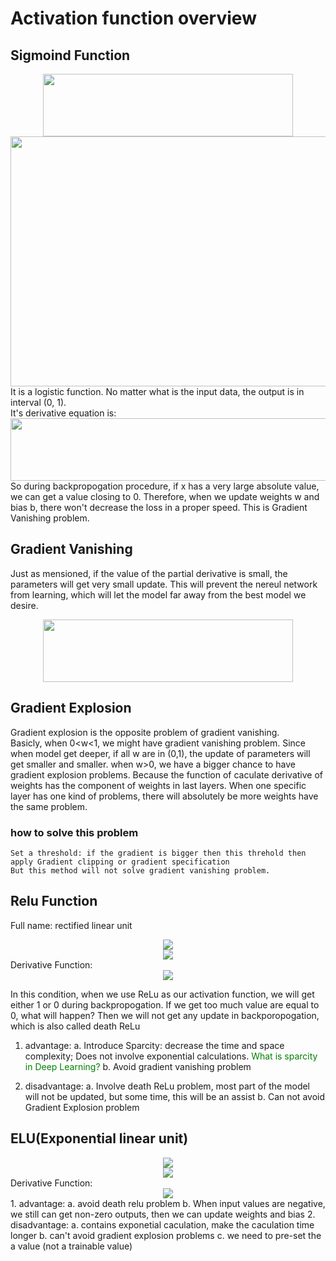 # Activation function overview

## Sigmoind Function
<div align=center><img width="400" height="100" src="https://github.com/Jun-Liu-291/Note-of-DL/blob/master/Deep-Learning-Basis/Activation-Function/img/sigmoid.PNG"/></div>
<div align=center><img width="600" height="400" src="https://upload.wikimedia.org/wikipedia/commons/thumb/8/88/Logistic-curve.svg/1024px-Logistic-curve.svg.png"></div>
  It is a logistic function. No matter what is the input data, the output is in interval (0, 1). <br> It's derivative equation is:<br>
<div align=center><img width="600" height="100" src="https://github.com/Jun-Liu-291/Note-of-DL/blob/master/Deep-Learning-Basis/Activation-Function/img/derevitive%20sigmoid.PNG"/></div>
  So during backpropogation procedure, if x has a very large absolute value, we can get a value closing to 0. Therefore, when we update weights w and bias b, there won't decrease the loss in a proper speed. This is Gradient Vanishing problem.
  
## Gradient Vanishing
  Just as mensioned, if the value of the partial derivative is small, the parameters will get very small update. This will prevent the nereul network from learning, which will let the model far away from the best model we desire.<br>
<div align=center><img width="400" height="100" src="https://github.com/Jun-Liu-291/Note-of-DL/blob/master/Deep-Learning-Basis/Activation-Function/img/parameter%20update.PNG"/></div>

## Gradient Explosion
  Gradient explosion is the opposite problem of gradient vanishing.<br>
  Basicly, when 0<w<1, we might have gradient vanishing problem. Since when model get deeper, if all w are in (0,1), the update of parameters will get smaller and smaller. when w>0, we have a bigger chance to have gradient explosion problems. Because the function of caculate derivative of weights has the component of weights in last layers. When one specific layer has one kind of problems, there will absolutely be more weights have the same problem.<br> 

  ### how to solve this problem
    Set a threshold: if the gradient is bigger then this threhold then apply Gradient clipping or gradient specification
    But this method will not solve gradient vanishing problem.
    
 ## Relu Function
  Full name: rectified linear unit
  <div align=center><img src="https://github.com/Jun-Liu-291/Note-of-DL/blob/master/Deep-Learning-Basis/Activation-Function/img/ReLu.PNG"/></div>
  <div align=center><img src="https://miro.medium.com/max/357/1*oePAhrm74RNnNEolprmTaQ.png"/></div>
  Derivative Function:
  <div align=center><img src="https://github.com/Jun-Liu-291/Note-of-DL/blob/master/Deep-Learning-Basis/Activation-Function/img/ReLu%20Derivative.PNG"/></div>
  
  In this condition, when we use ReLu as our activation function, we will get either 1 or 0 during backpropogation. If we get too much value are equal to 0, what will happen? Then we will not get any update in backporopogation, which is also called death ReLu
  
  1. advantage:
    a. Introduce Sparcity: decrease the time and space complexity; Does not involve exponential calculations. 
    <font color=#008000>What is sparcity in Deep Learning?</font>
    b. Avoid gradient vanishing problem
   
  2. disadvantage:
    a. Involve death ReLu problem, most part of the model will not be updated, but some time, this will be an assist
    b. Can not avoid Gradient Explosion problem
    
## ELU(Exponential linear unit)
  <div align=center><img src="https://github.com/Jun-Liu-291/Note-of-DL/blob/master/Deep-Learning-Basis/Activation-Function/img/ELU.PNG"/></div>
  <div align=center><img src="https://support.dl.sony.com/wp-content/uploads/2017/08/13143208/layer_6_6_elu.png"/></div>
  Derivative Function:
  <div align=center><img src="https://github.com/Jun-Liu-291/Note-of-DL/blob/master/Deep-Learning-Basis/Activation-Function/img/ELU%20derivatie.PNG"/></div>
  1. advantage:
    a. avoid death relu problem
    b. When input values are negative, we still can get non-zero outputs, then we can update weights and bias
  2. disadvantage:
    a. contains exponetial caculation, make the caculation time longer
    b. can't avoid gradient explosion problems
    c. we need to pre-set the a value (not a trainable value)
 
 ##
